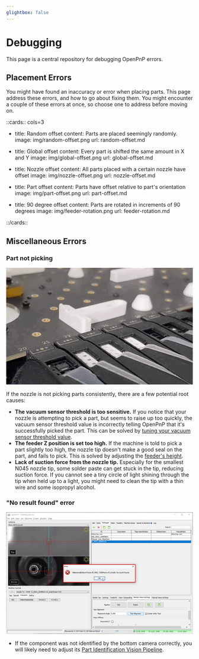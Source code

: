 ```yaml
---
glightbox: false
---
```


# Debugging

This page is a central repository for debugging OpenPnP errors.

## Placement Errors

You might have found an inaccuracy or error when placing parts. This page address these errors, and how to go about fixing them. You might encounter a couple of these errors at once, so choose one to address before moving on.

::cards:: cols=3

- title: Random offset
  content: Parts are placed seemingly randomly.
  image: img/random-offset.png
  url: random-offset.md

- title: Global offset
  content: Every part is shifted the same amount in X and Y
  image: img/global-offset.png
  url: global-offset.md

- title: Nozzle offset
  content: All parts placed with a certain nozzle have offset
  image: img/nozzle-offset.png
  url: nozzle-offset.md

- title: Part offset
  content: Parts have offset relative to part's orientation
  image: img/part-offset.png
  url: part-offset.md

- title: 90 degree offset
  content: Parts are rotated in increments of 90 degrees
  image: img/feeder-rotation.png
  url: feeder-rotation.md

::/cards::

## Miscellaneous Errors

### Part not picking

![part fails picking](img/mispick.gif)

If the nozzle is not picking parts consistently, there are a few potential root causes:

- **The vacuum sensor threshold is too sensitive.** If you notice that your nozzle is attempting to pick a part, but seems to raise up too quickly, the vacuum sensor threshold value is incorrectly telling OpenPnP that it's successfully picked the part. This can be solved by [tuning your vacuum sensor threshold value](/openpnp/calibration/10-vacuum-sensor).
- **The feeder Z position is set too high.** If the machine is told to pick a part slightly too high, the nozzle tip doesn't make a good seal on the part, and fails to pick. This is solved by adjusting the [feeder's height](../1-installing-the-feeders/index.md).
- **Lack of suction force from the nozzle tip.** Especially for the smallest N045 nozzle tip, some solder paste can get stuck in the tip, reducing suction force. If you cannot see a tiny circle of light shining through the tip when held up to a light, you might need to clean the tip with a thin wire and some isopropyl alcohol.

### "No result found" error

![no parts found error](/openpnp/vision-pipeline-adjustment/images/no-parts-found.png)

- If the component was not identified by the bottom camera correctly, you will likely need to adjust its [Part Identification Vision Pipeline](../../vision-pipeline-adjustment/5-part-identification-pipeline.md).